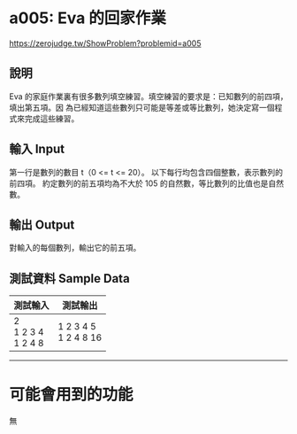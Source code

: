 # a005: Eva 的回家作業

https://zerojudge.tw/ShowProblem?problemid=a005

## 說明

Eva 的家庭作業裏有很多數列填空練習。填空練習的要求是：已知數列的前四項，填出第五項。因 為已經知道這些數列只可能是等差或等比數列，她決定寫一個程式來完成這些練習。

## 輸入 Input

第一行是數列的數目 t（0 <= t <= 20）。 以下每行均包含四個整數，表示數列的前四項。 約定數列的前五項均為不大於 105 的自然數，等比數列的比值也是自然數。

## 輸出 Output

對輸入的每個數列，輸出它的前五項。

## 測試資料 Sample Data

| 測試輸入                    | 測試輸出                  |
| --------------------------- | ------------------------- |
| 2 <br> 1 2 3 4 <br> 1 2 4 8 | 1 2 3 4 5 <br> 1 2 4 8 16 |

---

# 可能會用到的功能

無
